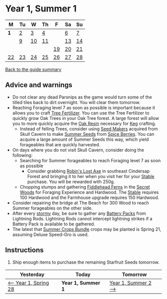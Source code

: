 # Year 1, Summer 1

| M                          | Tu                        | W                         | Th                        | F                         | Sa                        | Su                        |
| -------------------------- | ------------------------- | ------------------------- | ------------------------- |-------------------------- | ------------------------- | ------------------------- |
| **1**                      | [2](year-1-summer-2.md)   | [3](year-1-summer-3.md)   | [4](year-1-summer-4.md)   |                           | [6](year-1-summer-6.md)   | [7](year-1-summer-7.md)   |
|                            | [9](year-1-summer-9.md)   | [10](year-1-summer-10.md) | [11](year-1-summer-11.md) |                           | [13](year-1-summer-13.md) | [14](year-1-summer-14.md) |
|                            |                           |                           |                           | [19](year-1-summer-19.md) | [20](year-1-summer-20.md) | [21](year-1-summer-21.md) |
| [22](year-1-summer-22.md)  | [23](year-1-summer-23.md) | [24](year-1-summer-24.md) | [25](year-1-summer-25.md) | [26](year-1-summer-26.md) | [27](year-1-summer-27.md) | [28](year-1-summer-28.md) |

[Back to the guide summary](readme.md)

## Advice and warnings

- Do not clear any dead Parsnips as the game would turn some of the tilled tiles back to dirt overnight. You will clear them tomorrow.
- Reaching Foraging level 7 as soon as possible is important because it allows you to craft [Tree Fertilizer](https://stardewvalleywiki.com/Tree_Fertilizer). You can use the Tree Fertilizer to quickly grow Oak Trees in your Oak Tree forest. A large forest will allow you to more quickly acquire the [Oak Resin](https://stardewvalleywiki.com/Oak_Resin) necessary for [Keg](https://stardewvalleywiki.com/Keg) crafting.
  - Instead of felling Trees, consider using [Seed Makers](https://stardewvalleywiki.com/Seed_Maker) acquired from Skull Cavern to make [Summer Seeds](https://stardewvalleywiki.com/Summer_Seeds) from [Spice Berries](https://stardewvalleywiki.com/Spice_Berry). You can acquire a large amount of Summer Seeds this way, which yield forageables that are quickly harvested.
- On days where you do not visit Skull Cavern, consider doing the following:
  - Searching for Summer forageables to reach Foraging level 7 as soon as possible
    - Consider grabbing [Robin's Lost Axe](https://stardewvalleywiki.com/Quests#Robin.27s_Lost_Axe) in southeast Cindersap Forest and bringing it to her when you visit her for your [Stable](https://stardewvalleywiki.com/Stable) purchase. You will be rewarded with 250g.
  - Chopping stumps and gathering [Fiddlehead Ferns](https://stardewvalleywiki.com/Fiddlehead_Fern) in the [Secret Woods](https://stardewvalleywiki.com/Secret_Woods) for Foraging Experience and Hardwood. The [Stable](https://stardewvalleywiki.com/Stable) requires 100 Hardwood and the Farmhouse upgrade requires 150 Hardwood.
- Consider repairing the bridge at The Beach for 300 Wood to reach Summer forageables on the other side.
- After every [stormy](https://stardewvalleywiki.com/Weather) day, be sure to gather any [Battery Packs](https://stardewvalleywiki.com/Battery_Pack) from Lightning Rods. Lightning Rods cannot intercept lightning strikes if a Battery Pack is available to be gathered.
- The latest that [Summer Crops Bundle](https://stardewvalleywiki.com/Bundles#Summer_Crops_Bundle) crops may be planted is Spring 21, assuming Deluxe Speed-Gro is used.

## Instructions

1. Ship enough items to purchase the remaining Starfruit Seeds tomorrow.

| Yesterday                                   | Today                 | Tomorrow                                    |
| ------------------------------------------- | --------------------- | ------------------------------------------- |
| [⟵ Year 1, Spring 28](year-1-spring-28.md) | **Year 1, Summer 1**  | [Year 1, Summer 2 ⟶](year-1-summer-2.md)    |
